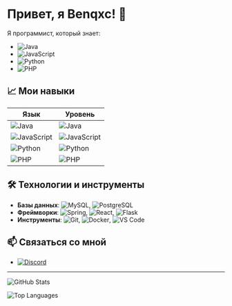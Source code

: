 # Привет, я Benqxc! 👋

Я программист, который знает:

- ![Java](https://img.shields.io/badge/Java-ED8B00?style=for-the-badge&logo=openjdk&logoColor=white)
- ![JavaScript](https://img.shields.io/badge/JavaScript-F7DF1E?style=for-the-badge&logo=javascript&logoColor=black)
- ![Python](https://img.shields.io/badge/Python-3776AB?style=for-the-badge&logo=python&logoColor=white)
- ![PHP](https://img.shields.io/badge/PHP-777BB4?style=for-the-badge&logo=php&logoColor=white)

## 📈 Мои навыки

| Язык         | Уровень      |
|--------------|--------------|
| ![Java](https://img.shields.io/badge/Java-ED8B00?style=for-the-badge&logo=openjdk&logoColor=white)         | ![Java](https://img.shields.io/badge/Java-Middle-orange) |
| ![JavaScript](https://img.shields.io/badge/JavaScript-F7DF1E?style=for-the-badge&logo=javascript&logoColor=black)   | ![JavaScript](https://img.shields.io/badge/JavaScript-Junior-lightblue) |
| ![Python](https://img.shields.io/badge/Python-3776AB?style=for-the-badge&logo=python&logoColor=white)       | ![Python](https://img.shields.io/badge/Python-Junior-lightblue) |
| ![PHP](https://img.shields.io/badge/PHP-777BB4?style=for-the-badge&logo=php&logoColor=white)       | ![PHP](https://img.shields.io/badge/PHP-Junior-lightblue) |

## 🛠️ Технологии и инструменты

- **Базы данных**: ![MySQL](https://img.shields.io/badge/MySQL-4479A1?style=for-the-badge&logo=mysql&logoColor=white), ![PostgreSQL](https://img.shields.io/badge/PostgreSQL-4169E1?style=for-the-badge&logo=postgresql&logoColor=white)
- **Фреймворки**: ![Spring](https://img.shields.io/badge/Spring-6DB33F?style=for-the-badge&logo=spring&logoColor=white), ![React](https://img.shields.io/badge/React-61DAFB?style=for-the-badge&logo=react&logoColor=black), ![Flask](https://img.shields.io/badge/Flask-000000?style=for-the-badge&logo=flask&logoColor=white)
- **Инструменты**: ![Git](https://img.shields.io/badge/Git-F05032?style=for-the-badge&logo=git&logoColor=white), ![Docker](https://img.shields.io/badge/Docker-2496ED?style=for-the-badge&logo=docker&logoColor=white), ![VS Code](https://img.shields.io/badge/VS_Code-007ACC?style=for-the-badge&logo=visual-studio-code&logoColor=white)

## 📫 Связаться со мной

- [![Discord](https://img.shields.io/badge/Discord-7289DA?style=for-the-badge&logo=discord&logoColor=white)](https://discordapp.com/users/642377537598521344)

---

![GitHub Stats](https://github-readme-stats.vercel.app/api?username=benqxc&show_icons=true&theme=radical)

![Top Languages](https://github-readme-stats.vercel.app/api/top-langs/?username=benqxc&layout=compact&theme=radical)
